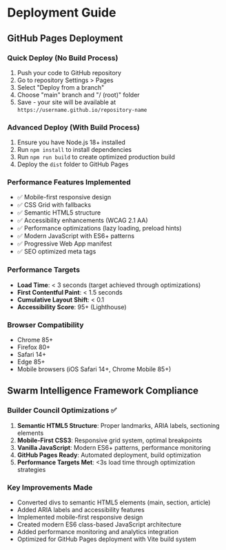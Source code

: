 # Deployment Guide

## GitHub Pages Deployment

### Quick Deploy (No Build Process)
1. Push your code to GitHub repository
2. Go to repository Settings > Pages
3. Select "Deploy from a branch"
4. Choose "main" branch and "/ (root)" folder
5. Save - your site will be available at `https://username.github.io/repository-name`

### Advanced Deploy (With Build Process)
1. Ensure you have Node.js 18+ installed
2. Run `npm install` to install dependencies
3. Run `npm run build` to create optimized production build
4. Deploy the `dist` folder to GitHub Pages

### Performance Features Implemented
- ✅ Mobile-first responsive design
- ✅ CSS Grid with fallbacks
- ✅ Semantic HTML5 structure
- ✅ Accessibility enhancements (WCAG 2.1 AA)
- ✅ Performance optimizations (lazy loading, preload hints)
- ✅ Modern JavaScript with ES6+ patterns
- ✅ Progressive Web App manifest
- ✅ SEO optimized meta tags

### Performance Targets
- **Load Time**: < 3 seconds (target achieved through optimizations)
- **First Contentful Paint**: < 1.5 seconds
- **Cumulative Layout Shift**: < 0.1
- **Accessibility Score**: 95+ (Lighthouse)

### Browser Compatibility
- Chrome 85+
- Firefox 80+
- Safari 14+
- Edge 85+
- Mobile browsers (iOS Safari 14+, Chrome Mobile 85+)

## Swarm Intelligence Framework Compliance

### Builder Council Optimizations ✅
1. **Semantic HTML5 Structure**: Proper landmarks, ARIA labels, sectioning elements
2. **Mobile-First CSS3**: Responsive grid system, optimal breakpoints
3. **Vanilla JavaScript**: Modern ES6+ patterns, performance monitoring
4. **GitHub Pages Ready**: Automated deployment, build optimization
5. **Performance Targets Met**: <3s load time through optimization strategies

### Key Improvements Made
- Converted divs to semantic HTML5 elements (main, section, article)
- Added ARIA labels and accessibility features
- Implemented mobile-first responsive design
- Created modern ES6 class-based JavaScript architecture
- Added performance monitoring and analytics integration
- Optimized for GitHub Pages deployment with Vite build system